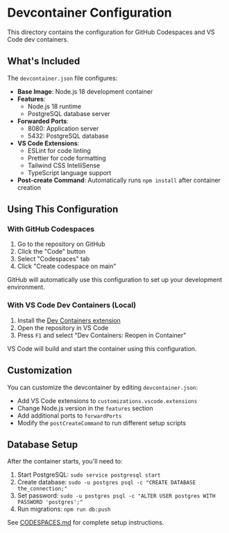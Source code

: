 # Devcontainer Configuration

This directory contains the configuration for GitHub Codespaces and VS Code dev containers.

## What's Included

The `devcontainer.json` file configures:

- **Base Image**: Node.js 18 development container
- **Features**:
  - Node.js 18 runtime
  - PostgreSQL database server
- **Forwarded Ports**:
  - 8080: Application server
  - 5432: PostgreSQL database
- **VS Code Extensions**:
  - ESLint for code linting
  - Prettier for code formatting
  - Tailwind CSS IntelliSense
  - TypeScript language support
- **Post-create Command**: Automatically runs `npm install` after container creation

## Using This Configuration

### With GitHub Codespaces

1. Go to the repository on GitHub
2. Click the "Code" button
3. Select "Codespaces" tab
4. Click "Create codespace on main"

GitHub will automatically use this configuration to set up your development environment.

### With VS Code Dev Containers (Local)

1. Install the [Dev Containers extension](https://marketplace.visualstudio.com/items?itemName=ms-vscode-remote.remote-containers)
2. Open the repository in VS Code
3. Press `F1` and select "Dev Containers: Reopen in Container"

VS Code will build and start the container using this configuration.

## Customization

You can customize the devcontainer by editing `devcontainer.json`:

- Add VS Code extensions to `customizations.vscode.extensions`
- Change Node.js version in the `features` section
- Add additional ports to `forwardPorts`
- Modify the `postCreateCommand` to run different setup scripts

## Database Setup

After the container starts, you'll need to:

1. Start PostgreSQL: `sudo service postgresql start`
2. Create database: `sudo -u postgres psql -c "CREATE DATABASE the_connection;"`
3. Set password: `sudo -u postgres psql -c "ALTER USER postgres WITH PASSWORD 'postgres';"`
4. Run migrations: `npm run db:push`

See [CODESPACES.md](../docs/CODESPACES.md) for complete setup instructions.
